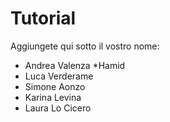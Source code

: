 # Tutorial

Aggiungete qui sotto il vostro nome:

* Andrea Valenza
*Hamid
* Luca Verderame
* Simone Aonzo
* Karina Levina
* Laura Lo Cicero
